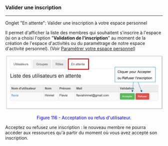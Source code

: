 ### Valider une inscription
---
Onglet "En attente": Valider une inscription à votre espace personnel

Il permet d'afficher la liste des membres qui souhaitent s'inscrire à l'espace (si on a choisi l'option "**Validation de l'inscription**" au moment de la création de l'espace d'activités ou du paramétrage de notre espace d'activité personnel). (Voir [Paramétrer votre espace personnel](../bureau/parametrer_espace_perso.md))

![](images/fig116.png)

<p style="text-align: center; color: blue">Figure 116 - Acceptation ou refus d'utilisateur.</p>

Acceptez ou refusez une inscription : le nouveau membre ne pourra accéder aux ressources qu'à partir du moment où vous avez accepté son inscription.